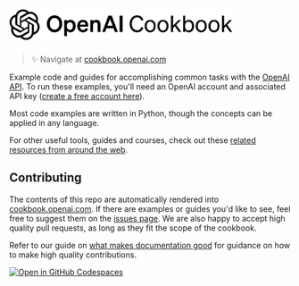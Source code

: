 <a href="https://cookbook.openai.com" target="_blank">
  <picture>
    <source media="(prefers-color-scheme: dark)" srcset="/images/openai-cookbook-white.png" style="max-width: 100%; width: 400px; margin-bottom: 20px">
    <img alt="OpenAI Cookbook Logo" src="/images/openai-cookbook.png" width="400px">
  </picture>
</a>

<h3></h3>
 
> ✨ Navigate at [cookbook.openai.com](https://cookbook.openai.com)

Example code and guides for accomplishing common tasks with the [OpenAI API](https://openai.com/api/). To run these examples, you'll need an OpenAI account and associated API key ([create a free account here](https://beta.openai.com/signup)).

Most code examples are written in Python, though the concepts can be applied in any language.

For other useful tools, guides and courses, check out these [related resources from around the web](https://cookbook.openai.com/related_resources).

## Contributing

The contents of this repo are automatically rendered into [cookbook.openai.com](https://cookbook.openai.com). If there are examples or guides you'd like to see, feel free to suggest them on the [issues page](https://github.com/openai/openai-cookbook/issues). We are also happy to accept high quality pull requests, as long as they fit the scope of the cookbook.

Refer to our guide on [what makes documentation good](https://cookbook.openai.com/what_makes_documentation_good) for guidance on how to make high quality contributions.

[![Open in GitHub Codespaces](https://github.com/codespaces/badge.svg)](https://github.com/codespaces/new?hide_repo_select=true&ref=main&repo=468576060&machine=basicLinux32gb&location=EastUs)

